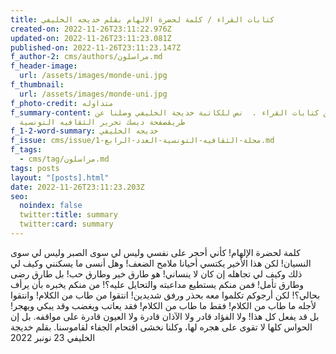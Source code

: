 ```yaml
---
title: كتابات القراء / كلمة لحضرة الالهام بقلم خديجه الخليفي
created-on: 2022-11-26T23:11:22.976Z
updated-on: 2022-11-26T23:11:23.081Z
published-on: 2022-11-26T23:11:23.147Z
f_author-2: cms/authors/مراسلون.md
f_header-image:
  url: /assets/images/monde-uni.jpg
f_thumbnail:
  url: /assets/images/monde-uni.jpg
f_photo-credit: متداوله
f_summary-content: من كتابات القراء .  نص للكاتبة خديجة الخليفي وصلنا عن
  طريقصفحة ديسك تحرير الثقافيه التونسية
f_1-2-word-summary: خديجه الخليفي
f_issue: cms/issue/مجلة-الثقافيه-التونسية-العدد-الرابع-1.md
f_tags:
  - cms/tag/مراسلون.md
tags: posts
layout: "[posts].html"
date: 2022-11-26T23:11:23.203Z
seo:
  noindex: false
  twitter:title: summary
  twitter:card: summary
---
```

كلمة لحضرة الإلهام! كأني أحجر على نفسي وليس لي سوى الصبر وليس لي سوى النسيان! لكن هذا الأخير يكتسي أحيانا ملامح الضعف! وهل أنسى ما يسكنني وكيف لي ذلك وكيف لي تجاهله إن كان لا ينساني! هو طارق خير وطارق حب! بل طارق رضى وطارق تأمل! فمن منكم يستطيع مداعبته والتحايل عليه؟! من منكم يخبره بأن يرأف بحالي؟! لكن أرجوكم تكلموا معه بحذر ورفق شديدين! انتقوا من طاب من الكلام! وانتقوا لأجله ما طاب من الكلام! فقط ما طاب من الكلام! فقد يعاتب ويغضب وقد يبكي ويهجر! بل قد يفعل كل هذا! ولا الفؤاد قادر ولا الآذان قادرة ولا العيون قادرة على مواقفه. بل إن الحواس كلها لا تقوى على هجره لها، وكلنا نخشى اقتحام الجفاء لقاموسنا. بقلم خديجة الخليفي 23 نونبر 2022